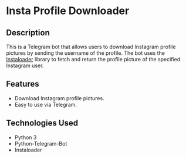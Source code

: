# Insta Profile Downloader


## Description
This is a Telegram bot that allows users to download Instagram profile pictures by sending the username of the profile. The bot uses the [Instaloader](https://instaloader.github.io/) library to fetch and return the profile picture of the specified Instagram user.

## Features
- Download Instagram profile pictures.
- Easy to use via Telegram.

## Technologies Used
- Python 3
- Python-Telegram-Bot
- Instaloader
